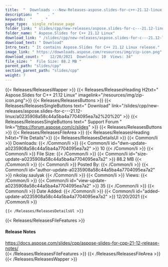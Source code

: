 ```yaml
---
title:  "  Downloads ---New-Releases-aspose.slides-for-c++-21.12-linux . " 
description:  "    . " 
keywords:  "    . " 
page_type:  single_release_page
folder_link: " slides/cpp/new-releases/aspose.slides-for-c---21.12-linux/"
folder_name: " Aspose.Slides for C++ 21.12 Linux"
download_link: " /slides/cpp/new-releases/aspose.slides-for-c---21.12-linux/a0235908a58c44a5ba4a7704095ea7a2"
download_text: " Download"
Intro_text: " It contains Aspose.Slides for C++ 21.12 Linux release."
image_link: " https://downloads.aspose.com/resources/img/zip-icon.png"
download_count: "   12/20/2021  Downloads: 10  Views: 34"
file_size: "  File Size: 88.2 MB "
parent_path: "slides/cpp"
section_parent_path: "slides/cpp"
weight: 7 
---
```


{{< Releases/ReleasesWapper >}}
  {{< Releases/ReleasesHeading H2txt=" Aspose.Slides for C++ 21.12 Linux" imagelink="/resources/img/zip-icon.png">}}
  {{< Releases/ReleasesButtons >}}
    {{< Releases/ReleasesSingleButtons text=" Download" link="/slides/cpp/new-releases/aspose.slides-for-c---21.12-linux/a0235908a58c44a5ba4a7704095ea7a2%20%20" >}}
    {{< Releases/ReleasesSingleButtons text=" Support Forum " link="https://forum.aspose.com/c/slides" >}}
  {{< Releases/ReleasesButtons >}}
  {{< Releases/ReleasesFileArea >}}
    {{< Releases/ReleasesHeading h4txt="File Details">}}
    {{< Releases/ReleasesDetailsUl >}}
            {{< Common/li  >}} Downloads: {{< /Common/li >}} 
      {{< Common/li id="dwn-update-a0235908a58c44a5ba4a7704095ea7a2" >}} 10 {{< /Common/li >}} 
      {{< Common/li  >}} File Size: {{< /Common/li >}} 
      {{< Common/li id="size-update-a0235908a58c44a5ba4a7704095ea7a2" >}} 88.2 MB {{< /Common/li >}} 
      {{< Common/li  >}} Posted By: {{< /Common/li >}} 
      {{< Common/li id="author-update-a0235908a58c44a5ba4a7704095ea7a2" >}} nikolay.saulyak {{< /Common/li >}} 
      {{< Common/li  >}} Views: {{< /Common/li >}} 
      {{< Common/li id="view-update-a0235908a58c44a5ba4a7704095ea7a2" >}} 35 {{< /Common/li >}} 
      {{< Common/li  >}} Date Added: {{< /Common/li >}} 
      {{< Common/li id="added-update-a0235908a58c44a5ba4a7704095ea7a2" >}} 12/20/2021 {{< /Common/li >}} 

    {{< /Releases/ReleasesDetailsUl >}}

  {{< Releases/ReleasesFileFeatures >}}
      <h4>Release Notes</h4><div><a href="https://docs.aspose.com/slides/cpp/aspose-slides-for-cpp-21-12-release-notes/">https://docs.aspose.com/slides/cpp/aspose-slides-for-cpp-21-12-release-notes/</a></div>
  {{< /Releases/ReleasesFileFeatures >}}
 {{< /Releases/ReleasesFileArea >}}
{{< /Releases/ReleasesWapper >}}


